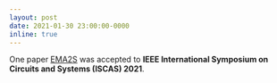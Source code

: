 ```yaml
---
layout: post
date: 2021-01-30 23:00:00-0000
inline: true
---
```


One paper [EMA2S](https://arxiv.org/abs/2102.03786) was accepted to **IEEE International Symposium on Circuits and Systems (ISCAS) 2021**.